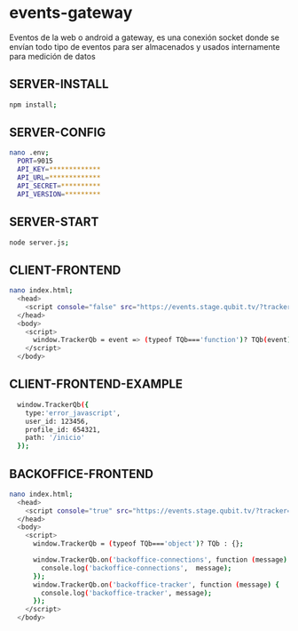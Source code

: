 # events-gateway

Eventos de la web o android a gateway, es una conexión socket donde se envían todo tipo de eventos para ser almacenados y usados  internamente para medición de datos

## SERVER-INSTALL
```bash
npm install;
```
## SERVER-CONFIG
```bash
nano .env;
  PORT=9015
  API_KEY=*************
  API_URL=*************
  API_SECRET=**********
  API_VERSION=*********
```
## SERVER-START
```bash
node server.js;
```
## CLIENT-FRONTEND
```bash
nano index.html;
  <head>
    <script console="false" src="https://events.stage.qubit.tv/?tracker=WEB-RDEWFQS"></script>
  </head>
  <body>
    <script>
      window.TrackerQb = event => (typeof TQb==='function')? TQb(event) : null;
    </script>
  </body>
```

## CLIENT-FRONTEND-EXAMPLE
```bash
  window.TrackerQb({
    type:'error_javascript',
    user_id: 123456,
    profile_id: 654321,
    path: '/inicio'
  });
```

## BACKOFFICE-FRONTEND
```bash
nano index.html;
  <head>
    <script console="true" src="https://events.stage.qubit.tv/?tracker=BAC-QDFGREE"></script>
  </head>
  <body>
    <script>
      window.TrackerQb = (typeof TQb==='object')? TQb : {};

      window.TrackerQb.on('backoffice-connections', function (message) {
        console.log('backoffice-connections',  message);
      });
      window.TrackerQb.on('backoffice-tracker', function (message) {
        console.log('backoffice-tracker', message);
      });
    </script>
  </body>
```
